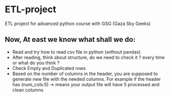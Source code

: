# ETL-project
ETL project for advanced python course with GSG (Gaza Sky Geeks)

## Now, At east we know what shall we do:
- Read and try how to read csv file in python (without pandas)
- After reading, think about structure, do we need to check it ? every time or what do
you think ?
- Check Empty and Duplicated rows
- Based on the number of columns in the header, you are supposed to generate new
file with the needed columns. For example if the header has (num_cols:5) → means your
output file will have 5 processed and clean columns
